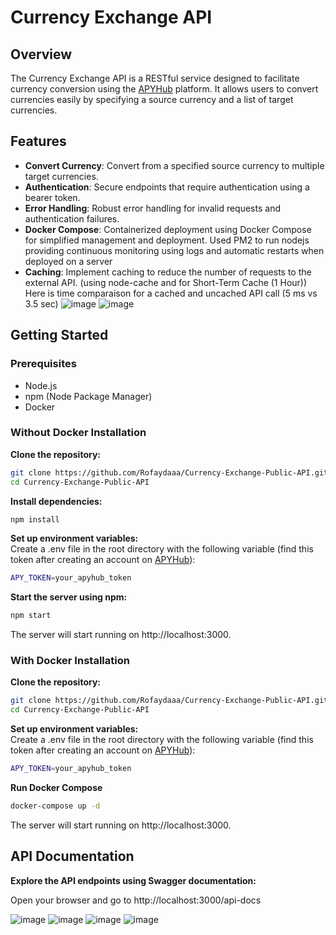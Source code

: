 # Currency Exchange API

## Overview
The Currency Exchange API is a RESTful service designed to facilitate currency conversion using the [APYHub](https://apyhub.com/utility/currency-conversion-multiple?ref=public_apis) platform. It allows users to convert currencies easily by specifying a source currency and a list of target currencies.

## Features

- **Convert Currency**: Convert from a specified source currency to multiple target currencies.
- **Authentication**: Secure endpoints that require authentication using a bearer token.
- **Error Handling**: Robust error handling for invalid requests and authentication failures.
- **Docker Compose**: Containerized deployment using Docker Compose for simplified management and deployment.
  Used PM2 to run nodejs providing continuous monitoring using logs and automatic restarts when deployed on a server
- **Caching**: Implement caching to reduce the number of requests to the external API. (using node-cache and for Short-Term Cache (1 Hour))
  Here is time comparaison for a cached and uncached API call (5 ms vs 3.5 sec)
  ![image](https://github.com/Rofaydaaa/Currency-Exchange-Public-API/assets/125312170/3cc7e8cf-32fa-4658-8018-0bfe7bdae80b)
  ![image](https://github.com/Rofaydaaa/Currency-Exchange-Public-API/assets/125312170/f68104c9-17b2-40fa-97f6-f612a481507e)

 

## Getting Started
### Prerequisites
- Node.js
- npm (Node Package Manager)
- Docker

### Without Docker Installation
**Clone the repository:**

```bash
git clone https://github.com/Rofaydaaa/Currency-Exchange-Public-API.git
cd Currency-Exchange-Public-API
```

**Install dependencies:**
```bash
npm install
```

**Set up environment variables:**<br>
Create a .env file in the root directory with the following variable (find this token after creating an account on [APYHub](https://apyhub.com/utility/currency-conversion-multiple?ref=public_apis)):
```bash
APY_TOKEN=your_apyhub_token
```
**Start the server using npm:**

```bash
npm start
```
The server will start running on http://localhost:3000.

### With Docker Installation
**Clone the repository:**

```bash
git clone https://github.com/Rofaydaaa/Currency-Exchange-Public-API.git
cd Currency-Exchange-Public-API
```

**Set up environment variables:**<br>
Create a .env file in the root directory with the following variable (find this token after creating an account on [APYHub](https://apyhub.com/utility/currency-conversion-multiple?ref=public_apis)):
```bash
APY_TOKEN=your_apyhub_token
```

**Run Docker Compose**
```bash
docker-compose up -d
```
The server will start running on http://localhost:3000.

## API Documentation
**Explore the API endpoints using Swagger documentation:**

Open your browser and go to http://localhost:3000/api-docs

![image](https://github.com/Rofaydaaa/Currency-Exchange-Public-API/assets/125312170/b71aa8c6-68b9-4b8b-817b-d4353b3c8968)
![image](https://github.com/Rofaydaaa/Currency-Exchange-Public-API/assets/125312170/ce9612ea-1035-4e75-950a-e68fdf657d89)
![image](https://github.com/Rofaydaaa/Currency-Exchange-Public-API/assets/125312170/5286bc00-24b6-4a04-a365-e67d96099f8f)
![image](https://github.com/Rofaydaaa/Currency-Exchange-Public-API/assets/125312170/eeb45169-3503-464b-96bf-47dc336513ff)


